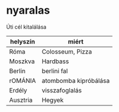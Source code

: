 # nyaralas
Úti cél kitalálása

| helyszín     | miért                   |
|--------------|-------------------------|
| Róma         | Colosseum, Pizza        |
| Moszkva      | Hardbass                |
| Berlin       | berlini fal             |
| rOMÁNIA      | atombomba kipróbálása   |
| Erdély       | visszafoglalás          |
| Ausztria     | Hegyek                  |
